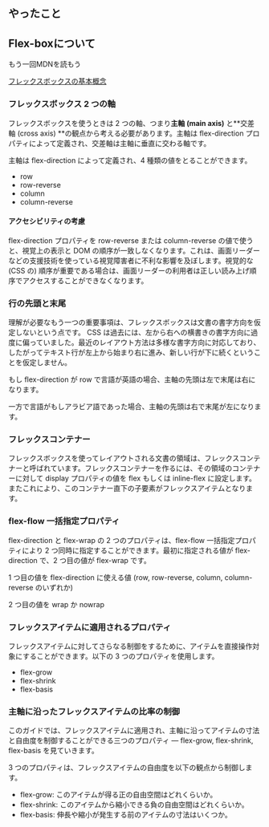 ## やったこと

## Flex-boxについて
もう一回MDNを読もう

[フレックスボックスの基本概念](https://developer.mozilla.org/ja/docs/Web/CSS/CSS_Flexible_Box_Layout/Basic_Concepts_of_Flexbox)  

### フレックスボックス 2 つの軸

フレックスボックスを使うときは 2 つの軸、つまり**主軸 (main axis)** と**交差軸 (cross axis) **の観点から考える必要があります。主軸は flex-direction プロパティによって定義され、交差軸は主軸に垂直に交わる軸です。  

主軸は flex-direction によって定義され、4 種類の値をとることができます。

- row
- row-reverse
- column
- column-reverse

#### アクセシビリティの考慮
flex-direction プロパティを row-reverse または column-reverse の値で使うと、視覚上の表示と DOM の順序が一致しなくなります。これは、画面リーダーなどの支援技術を使っている視覚障害者に不利な影響を及ぼします。視覚的な (CSS の) 順序が重要である場合は、画面リーダーの利用者は正しい読み上げ順序でアクセスすることができなくなります。  

### 行の先頭と末尾
理解が必要なもう一つの重要事項は、フレックスボックスは文書の書字方向を仮定しないという点です。 CSS は過去には、左から右への横書きの書字方向に過度に偏っていました。最近のレイアウト方法は多様な書字方向に対応しており、したがってテキスト行が左上から始まり右に進み、新しい行が下に続くということを仮定しません。  

もし flex-direction が row で言語が英語の場合、主軸の先頭は左で末尾は右になります。

一方で言語がもしアラビア語であった場合、主軸の先頭は右で末尾が左になります。

### フレックスコンテナー
フレックスボックスを使ってレイアウトされる文書の領域は、フレックスコンテナーと呼ばれています。フレックスコンテナーを作るには、その領域のコンテナーに対して display プロパティの値を flex もしくは inline-flex に設定します。またこれにより、このコンテナー直下の子要素がフレックスアイテムとなります。

### flex-flow 一括指定プロパティ
flex-direction と flex-wrap の 2 つのプロパティは、flex-flow 一括指定プロパティにより 2 つ同時に指定することができます。最初に指定される値が flex-direction で、2 つ目の値が flex-wrap です。  

1 つ目の値を flex-direction に使える値 (row, row-reverse, column, column-reverse のいずれか)   

2 つ目の値を wrap か nowrap 

### フレックスアイテムに適用されるプロパティ
フレックスアイテムに対してさらなる制御をするために、アイテムを直接操作対象にすることができます。以下の 3 つのプロパティを使用します。

- flex-grow
- flex-shrink
- flex-basis

### 主軸に沿ったフレックスアイテムの比率の制御
このガイドでは、フレックスアイテムに適用され、主軸に沿ってアイテムの寸法と自由度を制御することができる三つのプロパティ — flex-grow, flex-shrink, flex-basis を見ていきます。  

3 つのプロパティは、フレックスアイテムの自由度を以下の観点から制御します。

- flex-grow: このアイテムが得る正の自由空間はどれくらいか。
- flex-shrink: このアイテムから縮小できる負の自由空間はどれくらいか。
- flex-basis: 伸長や縮小が発生する前のアイテムの寸法はいくつか。















